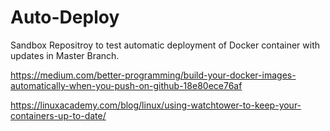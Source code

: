 # Auto-Deploy
Sandbox Repositroy to test automatic deployment of Docker container with updates in Master Branch.

https://medium.com/better-programming/build-your-docker-images-automatically-when-you-push-on-github-18e80ece76af

https://linuxacademy.com/blog/linux/using-watchtower-to-keep-your-containers-up-to-date/
